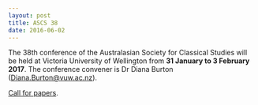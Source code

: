 ```yaml
---
layout: post
title: ASCS 38
date: 2016-06-02
---
```


<div>



The 38th conference of the Australasian Society for
Classical Studies will be held at Victoria University of Wellington from
**31 January to 3 February 2017**. The conference convener is Dr Diana
Burton (<Diana.Burton@vuw.ac.nz>).

[Call for
papers](http://ascs.org.au/news/).



</div>
